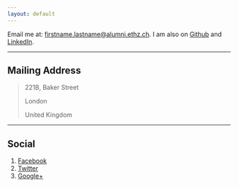 ```yaml
---
layout: default
---
```



Email me at: firstname.lastname@alumni.ethz.ch. I am also on [Github](https://github.com/animeshtrivedi) and [LinkedIn](https://ch.linkedin.com/in/animesh-trivedi-5407aa2).

---

## Mailing Address

> 221B, Baker Street
>
> London
>
> United Kingdom

---

## Social

1. [Facebook](#)
2. [Twitter](#)
3. [Google+](#)
